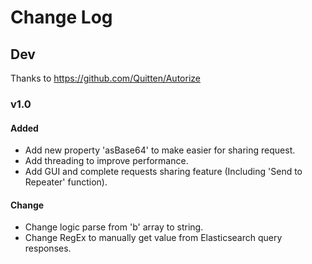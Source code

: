 # Change Log

## Dev
Thanks to https://github.com/Quitten/Autorize 
### v1.0
#### Added
  * Add new property 'asBase64' to make easier for sharing request.
  * Add threading to improve performance.
  * Add GUI and complete requests sharing feature (Including 'Send to Repeater' function).
#### Change
  * Change logic parse from 'b' array to string.
  * Change RegEx to manually get value from Elasticsearch query responses.
